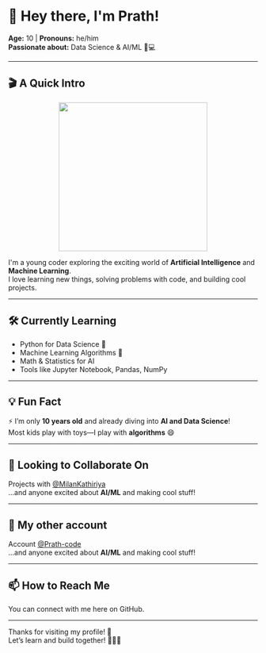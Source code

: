 # 👋 Hey there, I'm Prath!

**Age:** 10 | **Pronouns:** he/him  
**Passionate about:** Data Science & AI/ML 🧠💻  

---

## 🎬 A Quick Intro

<p align="center">
  <img src="https://media.giphy.com/media/ZVik7pBtu9dNS/giphy.gif" width="300"/>
</p>

I'm a young coder exploring the exciting world of **Artificial Intelligence** and **Machine Learning**.  
I love learning new things, solving problems with code, and building cool projects.

---

## 🛠️ Currently Learning
- Python for Data Science 🐍  
- Machine Learning Algorithms 🤖  
- Math & Statistics for AI  
- Tools like Jupyter Notebook, Pandas, NumPy

---

## 💡 Fun Fact
⚡ I’m only **10 years old** and already diving into **AI and Data Science**!  
Most kids play with toys—I play with **algorithms** 😄

---

## 🤝 Looking to Collaborate On
Projects with [@MilanKathiriya](https://github.com/MilanKathiriya)  
...and anyone excited about **AI/ML** and making cool stuff!

---

## 🤝 My other account
Account [@Prath-code](https://github.com/Prath-code)  
...and anyone excited about **AI/ML** and making cool stuff!

---

## 📫 How to Reach Me
You can connect with me here on GitHub.  

---

Thanks for visiting my profile! 🌟  
Let’s learn and build together! 🧠👨‍💻


<!---
Prath-code/Prath-code is a ✨ special ✨ repository because its `README.md` (this file) appears on your GitHub profile.
You can click the Preview link to take a look at your changes.
--->
